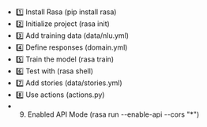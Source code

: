 - 1️⃣ Install Rasa (pip install rasa)
- 2️⃣ Initialize project (rasa init)
- 3️⃣ Add training data (data/nlu.yml)
- 4️⃣ Define responses (domain.yml)
- 5️⃣ Train the model (rasa train)
- 6️⃣ Test with (rasa shell)
- 7️⃣ Add stories (data/stories.yml)
- 8️⃣ Use actions (actions.py)
- 9. Enabled API Mode (rasa run --enable-api --cors "*")
